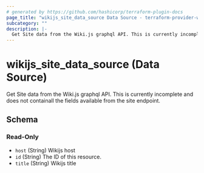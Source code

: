 ```yaml
---
# generated by https://github.com/hashicorp/terraform-plugin-docs
page_title: "wikijs_site_data_source Data Source - terraform-provider-wikijs"
subcategory: ""
description: |-
  Get Site data from the Wiki.js graphql API. This is currently incomplete and does not containall the fields available from the site endpoint.
---
```


# wikijs_site_data_source (Data Source)

Get Site data from the Wiki.js graphql API. This is currently incomplete and does not containall the fields available from the site endpoint.



<!-- schema generated by tfplugindocs -->
## Schema

### Read-Only

- `host` (String) Wikijs host
- `id` (String) The ID of this resource.
- `title` (String) Wikijs title


